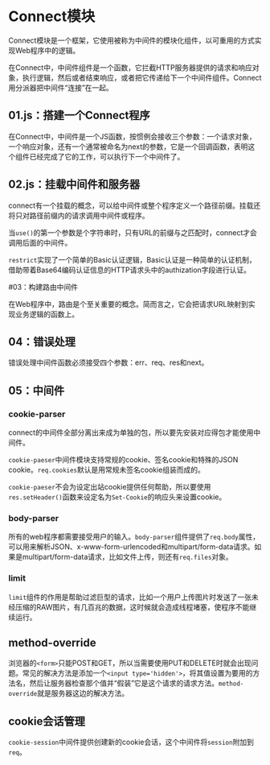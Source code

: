 # Connect模块

Connect模块是一个框架，它使用被称为中间件的模块化组件，以可重用的方式实现Web程序中的逻辑。

在Connect中，中间件组件是一个函数，它拦截HTTP服务器提供的请求和响应对象，执行逻辑，然后或者结束响应，或者把它传递给下一个中间件组件。Connect用分派器把中间件“连接”在一起。

## 01.js：搭建一个Connect程序

在Connect中，中间件是一个JS函数，按惯例会接收三个参数：一个请求对象，一个响应对象，还有一个通常被命名为next的参数，它是一个回调函数，表明这个组件已经完成了它的工作，可以执行下一个中间件了。

## 02.js：挂载中间件和服务器

connect有一个挂载的概念，可以给中间件或整个程序定义一个路径前缀。挂载还将只对路径前缀内的请求调用中间件或程序。

当`use()`的第一个参数是个字符串时，只有URL的前缀与之匹配时，connect才会调用后面的中间件。

`restrict`实现了一个简单的Basic认证逻辑，Basic认证是一种简单的认证机制，借助带着Base64编码认证信息的HTTP请求头中的authization字段进行认证。

#03：构建路由中间件

在Web程序中，路由是个至关重要的概念。简而言之，它会把请求URL映射到实现业务逻辑的函数上。

## 04：错误处理

错误处理中间件函数必须接受四个参数：err、req、res和next。

## 05：中间件

### cookie-parser

connect的中间件全部分离出来成为单独的包，所以要先安装对应得包才能使用中间件。

`cookie-paeser`中间件模块支持常规的cookie、签名cookie和特殊的JSON cookie。`req.cookies`默认是用常规未签名cookie组装而成的。

`cookie-paeser`不会为设定出站cookie提供任何帮助，所以要使用`res.setHeader()`函数来设定名为`Set-Cookie`的响应头来设置cookie。

### body-parser

所有的web程序都需要接受用户的输入。`body-parser`组件提供了`req.body`属性，可以用来解析JSON、x-www-form-urlencoded和multipart/form-data请求。如果是multipart/form-data请求，比如文件上传，则还有`req.files`对象。

### limit

`limit`组件的作用是帮助过滤巨型的请求，比如一个用户上传图片时发送了一张未经压缩的RAW图片，有几百兆的数据，这时候就会造成线程堵塞，使程序不能继续运行。

## method-override

浏览器的`<form>`只能POST和GET，所以当需要使用PUT和DELETE时就会出现问题。常见的解决方法是添加一个`<input type='hidden'>`，将其值设置为要用的方法名，然后让服务器检查那个值并“假装”它是这个请求的请求方法。`method-override`就是服务器这边的解决方法。

## cookie会话管理

`cookie-session`中间件提供创建新的cookie会话，这个中间件将`session`附加到`req`。